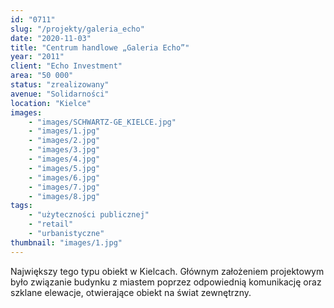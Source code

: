 ```yaml
---
id: "0711"
slug: "/projekty/galeria_echo"
date: "2020-11-03"
title: "Centrum handlowe „Galeria Echo”"
year: "2011"
client: "Echo Investment"
area: "50 000"
status: "zrealizowany"
avenue: "Solidarności"
location: "Kielce"
images: 
    - "images/SCHWARTZ-GE_KIELCE.jpg"
    - "images/1.jpg"
    - "images/2.jpg"
    - "images/3.jpg"
    - "images/4.jpg"    
    - "images/5.jpg"    
    - "images/6.jpg"    
    - "images/7.jpg"    
    - "images/8.jpg"    
tags: 
    - "użyteczności publicznej"
    - "retail"
    - "urbanistyczne"
thumbnail: "images/1.jpg"
---
```

Największy tego typu obiekt w&nbsp;Kielcach. Głównym założeniem projektowym było związanie budynku z&nbsp;miastem poprzez odpowiednią komunikację oraz szklane elewacje, otwierające obiekt na świat zewnętrzny.